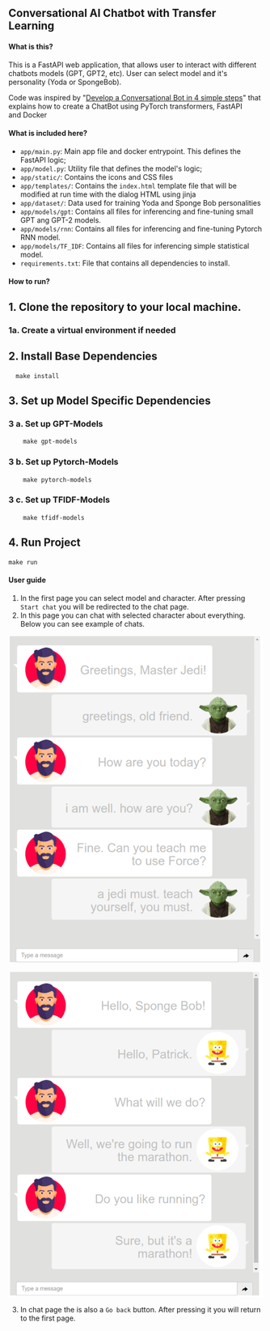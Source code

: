 ## Conversational AI Chatbot with Transfer Learning

#### **What is this?**
This is a FastAPI web application, that allows user to interact with different chatbots models (GPT, GPT2, etc). User can select model and it's personality (Yoda or SpongeBob).

Code was inspired by "[Develop a Conversational Bot in 4 simple steps](https://towardsdatascience.com/develop-a-conversational-ai-bot-in-4-simple-steps-1b57e98372e2)" that explains how to create a ChatBot using PyTorch transformers, FastAPI and Docker

#### **What is included here?**

* `app/main.py`: Main app file and docker entrypoint. This defines the FastAPI logic;
* `app/model.py`: Utility file that defines the model's logic;
* `app/static/`: Contains the icons and CSS files
* `app/templates/`: Contains the `index.html` template file that will be modified at run time with the dialog HTML using jinja
* `app/dataset/`: Data used for training Yoda and Sponge Bob personalities
* `app/models/gpt`: Contains all files for inferencing and fine-tuning small GPT ang GPT-2 models.
* `app/models/rnn`: Contains all files for inferencing and fine-tuning Pytorch RNN model.
* `app/models/TF_IDF`: Contains all files for inferencing simple statistical model.
* `requirements.txt`: File that contains all dependencies to install.

#### **How to run?**
## 1. Clone the repository to your local machine.
### 1a. Create a virtual environment  if needed

## 2. Install Base Dependencies
  ``` 
    make install
   ```
## 3. Set up Model Specific Dependencies
### 3 a. Set up GPT-Models
``` 
    make gpt-models
 ```

### 3 b. Set up Pytorch-Models
``` 
    make pytorch-models
 ```

### 3 c. Set up TFIDF-Models
``` 
    make tfidf-models
 ```

## 4. Run Project
```
make run
```

#### **User guide**
1. In the first page you can select model and character. After pressing ```Start chat``` you will be redirected to the chat page.
2. In this page you can chat with selected character about everything. Below you can see example of chats.

![Chat with Sponge Yoda](app/images/Yoda_screenshot.png "Chat with Yoda")

![Chat with Sponge Bob](app/images/Sponge_Bob_screenshot.png "Chat with Sponge Bob")

3. In chat page the is also a ```Go back``` button. After pressing it you will return to the first page.